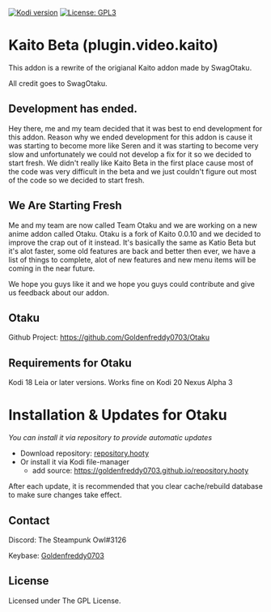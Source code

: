 [![Kodi version](https://img.shields.io/badge/kodi%20versions19-blue)](https://kodi.tv/)
[![License: GPL3](https://img.shields.io/badge/License-GPL3-yellow.svg)](https://opensource.org/licenses/GPL-3.0)

# Kaito Beta (plugin.video.kaito)

This addon is a rewrite of the origianal Kaito addon made by SwagOtaku. 

All credit goes to SwagOtaku.

## Development has ended. 

Hey there, me and my team decided that it was best to end development for this addon. Reason why we ended development for this addon is cause it was starting to become more like Seren and it was starting to become very slow and unfortunately we could not develop a fix for it so we decided to start fresh. We didn't really like Kaito Beta in the first place cause most of the code was very difficult in the beta and we just couldn't figure out most of the code so we decided to start fresh.

## We Are Starting Fresh

Me and my team are now called Team Otaku and we are working on a new anime addon called Otaku. Otaku is a fork of Kaito 0.0.10 and we decided to improve the crap out of it instead. It's basically the same as Katio Beta but it's alot faster, some old features are back and better then ever, we have a list of things to complete, alot of new features and new menu items will be coming in the near future. 

We hope you guys like it and we hope you guys could contribute and give us feedback about our addon.

## Otaku

Github Project: https://github.com/Goldenfreddy0703/Otaku

## Requirements for Otaku

Kodi 18 Leia or later versions.
Works fine on Kodi 20 Nexus Alpha 3

# Installation & Updates for Otaku

_You can install it via repository to provide automatic updates_

- Download repository: [repository.hooty](https://github.com/Goldenfreddy0703/repository.hooty/blob/master/repo/zips/repository.hooty/repository.hooty-1.0.zip)
- Or install it via Kodi file-manager
  - add source: https://goldenfreddy0703.github.io/repository.hooty

After each update, it is recommended that you clear cache/rebuild database to make sure changes take effect.

## Contact

Discord: The Steampunk Owl#3126

Keybase: [Goldenfreddy0703](https://keybase.io/goldenfreddy0703)

## License

Licensed under The GPL License.

